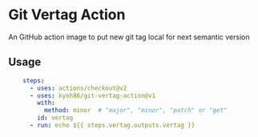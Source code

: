 # Git Vertag Action

An GitHub action image to put new git tag local for next semantic version

## Usage

```yaml
    steps:
      - uses: actions/checkout@v2
      - uses: kyoh86/git-vertag-action@v1
        with:
          method: minor  # "major", "minor", "patch" or "get"
        id: vertag
      - run: echo ${{ steps.vertag.outputs.vertag }}
```
